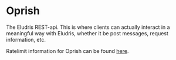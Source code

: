 # Oprish

The Eludris REST-api. This is where clients can actually interact in a meaningful
way with Eludris, whether it be post messages, request information, etc.

Ratelimit information for Oprish can be found [here](../models/oprish_ratelimits.md).
